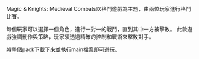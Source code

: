 Magic & Knights: Medieval Combats以格鬥遊戲為主題，由兩位玩家進行格鬥比賽。

每個玩家可以選擇一個角色，進行一對一的戰鬥，直到其中一方被擊敗。
此款遊戲強調動作與策略，玩家須透過精確的控制和戰術來擊敗對手。

將整個pack下載下來並執行main檔案即可遊玩。
